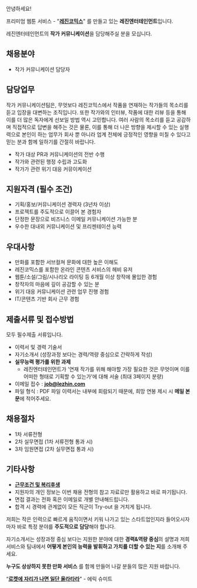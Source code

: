 안녕하세요!

프리미엄 웹툰 서비스 - "**[레진코믹스](http://www.lezhin.com)**" 를 만들고 있는 **레진엔터테인먼트**입니다.

레진엔터테인먼트의 **작가 커뮤니케이션**을 담당해주실 분을 모십니다.



## 채용분야

- 작가 커뮤니케이션 담당자 


## 담당업무
작가 커뮤니케이션팀은, 무엇보다 레진코믹스에서 작품을 연재하는 작가들의 목소리를 듣고 입장을 대변하는 조직입니다. 또한 작가와의 인터뷰, 작품에 대한 리뷰 등을 통해 이를 더 많은 독자에게 선보일 방법 역시 고민합니다. 여러 사람의 목소리를 듣고 공감하며 직접적으로 답변을 해주는 것은 물론, 이를 통해 더 나은 방향을 제시할 수 있는 실행력으로 본인이 하는 업무가 회사 뿐 아니라 업계 전체에 긍정적인 영향을 미칠 수 있다고 믿는 분과 함께 일하기를 간절히 바랍니다.

- 작가 대상 PR과 커뮤니케이션의 전반 수행
- 작가와 관련된 행정 수립과 고도화
- 작가가 관련 위기 대응 커뮤이케이션 


## 지원자격 (필수 조건)

- 기획/홍보/커뮤니케이션 경력자 (3년차 이상)
- 프로젝트를 주도적으로 이끌어 본 경험자
- 단정한 문장으로 비즈니스 이메일 커뮤니케이션 가능한 분 
- 우수한 대내외 커뮤니케이션 및 프리젠테이션 능력


## 우대사항

- 만화를 포함한 서브컬쳐 문화에 대한 높은 이해도
- 레진코믹스를 포함한 온라인 콘텐츠 서비스의 헤비 유저
- 웹툰/소설/그림/시나리오 라이팅 등 6개월 이상 창작에 몰입한 경험
- 창작자의 마음에 깊이 공감할 수 있는 분
- 위기 대응 커뮤니케이션 관련 업무 진행 경험
- IT/콘텐츠 기반 회사 근무 경험 


 
## 제출서류 및  접수방법 

모두 필수제출 서류입니다. 

- 이력서 및 경력 기술서 
- 자기소개서 (성장과정 보다는 경력/역량 중심으로 간략하게 작성)
- **실무능력 평가를 위한 과제**
  - 레진엔터테인먼트가 '연재 작가를 위해 해야할 가장 필요한 것은 무엇이며 이를 어떠한 형태로 기획할 수 있는가’에 대해 서술 (최대 3페이지 분량) 
- 이메일 접수 : **job@lezhin.com** 
- 파일 형식 : PDF 파일 
이력서는 내부에 회람되기 때문에, 희망 연봉 제시 시 **메일 본문**에 적어주세요.



## 채용절차 

- 1차 서류전형
- 2차 실무면접 (1차 서류전형 통과 시)
- 3차 임원면접 (2차 실무면접 통과 시)


## 기타사항 
- [**근무조건 및 복리후생**](https://github.com/lezhin/apply/blob/master/README.md)
- 지원자의 개인 정보는 이번 채용 전형의 참고 자료로만 활용하고 바로 파기됩니다.
- 면접 결과는 전화 혹은 이메일로 개별 안내해드립니다.
- 합격 시 경력에 관계없이 모든 직군이 Try-out 을 거치게 됩니다. 


저희는 작은 인력으로 빠르게 움직이면서 키워 나가고 있는 스타트업인지라 들어오시자마자 바로 특정 분야를 **주도적으로 담당**해야 합니다. 

자기소개서는 성장과정 중심 보다는 지원한 분야에 대한 **경력&역량 중심**의 설명과 저희 서비스와 팀내에서 **어떻게 본인의 능력을 발휘하고 가치를 더할 수 있는 지**를 소개해 주세요.

**누구도 상상하지 못한 만화 서비스** 를 함께 만들어 나갈 분들의 많은 지원 바랍니다.


“[**로켓에 자리가 나면 일단 올라타라**](http://estima.wordpress.com/2012/05/28/sheryl/)" - 에릭 슈미트